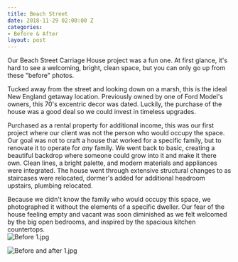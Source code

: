 ```yaml
---
title: Beach Street
date: 2018-11-29 02:00:00 Z
categories:
- Before & After
layout: post
---
```


Our Beach Street Carriage House project was a fun one. At first glance, it's hard to see a welcoming, bright, clean space, but you can only go up from these "before" photos.

Tucked away from the street and looking down on a marsh, this is the ideal New England getaway location. Previously owned by one of Ford Model's owners, this 70's excentric decor was dated. Luckily, the purchase of the house was a good deal so we could invest in timeless upgrades. 

Purchased as a rental property  for additional income, this was our first project where our client was not the person who would occupy the space. Our goal was not to craft a house that worked for a specific family, but to renovate it to operate for *any* family. We went back to basic, creating a beautiful backdrop where someone could grow into it and make it there own. Clean lines, a bright palette, and modern materials and appliances were integrated. The house went through extensive structural changes to as staircases were relocated, dormer's added for additional headroom upstairs, plumbing relocated.

Because we didn't know the family who would occupy this space, we photographed it without the elements of a specific dweller. Our fear of the house feeling empty and vacant was soon diminished as we felt welcomed by the big open bedrooms, and inspired by the spacious kitchen countertops.  
![Before 1.jpg](/uploads/Before%201.jpg)

![Before and after 1.jpg](/uploads/Before%20and%20after%201.jpg)